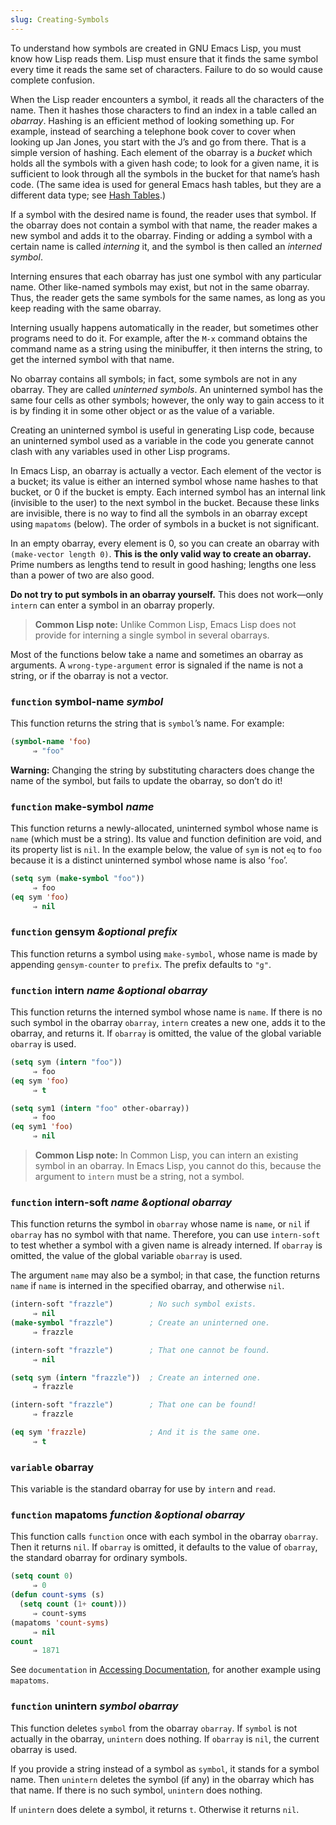 ```yaml
---
slug: Creating-Symbols
---
```


To understand how symbols are created in GNU Emacs Lisp, you must know how Lisp reads them. Lisp must ensure that it finds the same symbol every time it reads the same set of characters. Failure to do so would cause complete confusion.

When the Lisp reader encounters a symbol, it reads all the characters of the name. Then it hashes those characters to find an index in a table called an *obarray*. Hashing is an efficient method of looking something up. For example, instead of searching a telephone book cover to cover when looking up Jan Jones, you start with the J’s and go from there. That is a simple version of hashing. Each element of the obarray is a *bucket* which holds all the symbols with a given hash code; to look for a given name, it is sufficient to look through all the symbols in the bucket for that name’s hash code. (The same idea is used for general Emacs hash tables, but they are a different data type; see [Hash Tables](Hash-Tables).)

If a symbol with the desired name is found, the reader uses that symbol. If the obarray does not contain a symbol with that name, the reader makes a new symbol and adds it to the obarray. Finding or adding a symbol with a certain name is called *interning* it, and the symbol is then called an *interned symbol*.

Interning ensures that each obarray has just one symbol with any particular name. Other like-named symbols may exist, but not in the same obarray. Thus, the reader gets the same symbols for the same names, as long as you keep reading with the same obarray.

Interning usually happens automatically in the reader, but sometimes other programs need to do it. For example, after the `M-x` command obtains the command name as a string using the minibuffer, it then interns the string, to get the interned symbol with that name.

No obarray contains all symbols; in fact, some symbols are not in any obarray. They are called *uninterned symbols*. An uninterned symbol has the same four cells as other symbols; however, the only way to gain access to it is by finding it in some other object or as the value of a variable.

Creating an uninterned symbol is useful in generating Lisp code, because an uninterned symbol used as a variable in the code you generate cannot clash with any variables used in other Lisp programs.

In Emacs Lisp, an obarray is actually a vector. Each element of the vector is a bucket; its value is either an interned symbol whose name hashes to that bucket, or 0 if the bucket is empty. Each interned symbol has an internal link (invisible to the user) to the next symbol in the bucket. Because these links are invisible, there is no way to find all the symbols in an obarray except using `mapatoms` (below). The order of symbols in a bucket is not significant.

In an empty obarray, every element is 0, so you can create an obarray with `(make-vector length 0)`. **This is the only valid way to create an obarray.** Prime numbers as lengths tend to result in good hashing; lengths one less than a power of two are also good.

**Do not try to put symbols in an obarray yourself.** This does not work—only `intern` can enter a symbol in an obarray properly.

> **Common Lisp note:** Unlike Common Lisp, Emacs Lisp does not provide for interning a single symbol in several obarrays.

Most of the functions below take a name and sometimes an obarray as arguments. A `wrong-type-argument` error is signaled if the name is not a string, or if the obarray is not a vector.

### <span className="tag function">`function`</span> **symbol-name** *symbol*

This function returns the string that is `symbol`’s name. For example:

```lisp
(symbol-name 'foo)
     ⇒ "foo"
```

**Warning:** Changing the string by substituting characters does change the name of the symbol, but fails to update the obarray, so don’t do it!

### <span className="tag function">`function`</span> **make-symbol** *name*

This function returns a newly-allocated, uninterned symbol whose name is `name` (which must be a string). Its value and function definition are void, and its property list is `nil`. In the example below, the value of `sym` is not `eq` to `foo` because it is a distinct uninterned symbol whose name is also ‘`foo`’.

```lisp
(setq sym (make-symbol "foo"))
     ⇒ foo
(eq sym 'foo)
     ⇒ nil
```

### <span className="tag function">`function`</span> **gensym** *\&optional prefix*

This function returns a symbol using `make-symbol`, whose name is made by appending `gensym-counter` to `prefix`. The prefix defaults to `"g"`.

### <span className="tag function">`function`</span> **intern** *name \&optional obarray*

This function returns the interned symbol whose name is `name`. If there is no such symbol in the obarray `obarray`, `intern` creates a new one, adds it to the obarray, and returns it. If `obarray` is omitted, the value of the global variable `obarray` is used.

```lisp
(setq sym (intern "foo"))
     ⇒ foo
(eq sym 'foo)
     ⇒ t

(setq sym1 (intern "foo" other-obarray))
     ⇒ foo
(eq sym1 'foo)
     ⇒ nil
```

> **Common Lisp note:** In Common Lisp, you can intern an existing symbol in an obarray. In Emacs Lisp, you cannot do this, because the argument to `intern` must be a string, not a symbol.

### <span className="tag function">`function`</span> **intern-soft** *name \&optional obarray*

This function returns the symbol in `obarray` whose name is `name`, or `nil` if `obarray` has no symbol with that name. Therefore, you can use `intern-soft` to test whether a symbol with a given name is already interned. If `obarray` is omitted, the value of the global variable `obarray` is used.

The argument `name` may also be a symbol; in that case, the function returns `name` if `name` is interned in the specified obarray, and otherwise `nil`.

```lisp
(intern-soft "frazzle")        ; No such symbol exists.
     ⇒ nil
(make-symbol "frazzle")        ; Create an uninterned one.
     ⇒ frazzle
```

```lisp
(intern-soft "frazzle")        ; That one cannot be found.
     ⇒ nil
```

```lisp
(setq sym (intern "frazzle"))  ; Create an interned one.
     ⇒ frazzle
```

```lisp
(intern-soft "frazzle")        ; That one can be found!
     ⇒ frazzle
```

```lisp
(eq sym 'frazzle)              ; And it is the same one.
     ⇒ t
```

### <span className="tag variable">`variable`</span> **obarray**

This variable is the standard obarray for use by `intern` and `read`.

### <span className="tag function">`function`</span> **mapatoms** *function \&optional obarray*

This function calls `function` once with each symbol in the obarray `obarray`. Then it returns `nil`. If `obarray` is omitted, it defaults to the value of `obarray`, the standard obarray for ordinary symbols.

```lisp
(setq count 0)
     ⇒ 0
(defun count-syms (s)
  (setq count (1+ count)))
     ⇒ count-syms
(mapatoms 'count-syms)
     ⇒ nil
count
     ⇒ 1871
```

See `documentation` in [Accessing Documentation](Accessing-Documentation), for another example using `mapatoms`.

### <span className="tag function">`function`</span> **unintern** *symbol obarray*

This function deletes `symbol` from the obarray `obarray`. If `symbol` is not actually in the obarray, `unintern` does nothing. If `obarray` is `nil`, the current obarray is used.

If you provide a string instead of a symbol as `symbol`, it stands for a symbol name. Then `unintern` deletes the symbol (if any) in the obarray which has that name. If there is no such symbol, `unintern` does nothing.

If `unintern` does delete a symbol, it returns `t`. Otherwise it returns `nil`.
